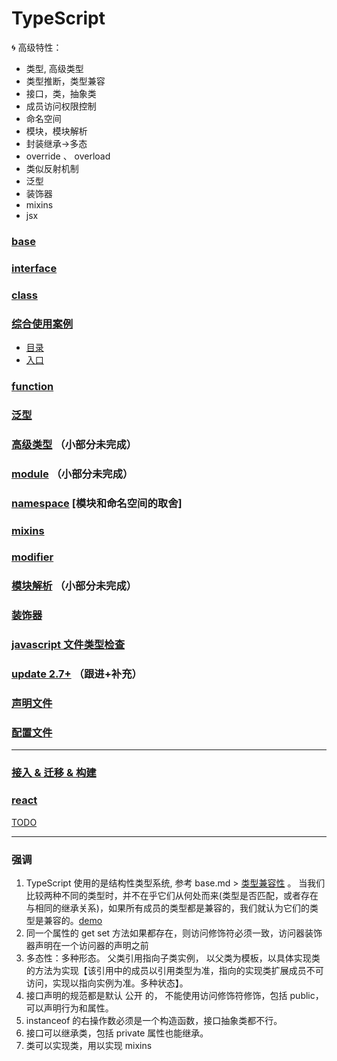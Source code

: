 # TypeScript

🌀 高级特性：
- 类型, 高级类型
- 类型推断，类型兼容
- 接口，类，抽象类
- 成员访问权限控制
- 命名空间
- 模块，模块解析
- 封装继承->多态
- override 、 overload
- 类似反射机制
- 泛型
- 装饰器
- mixins
- jsx

### [base](./base.md)

### [interface](./interface.md)

### [class](./class.md)

### [__综合使用案例__](./code/polymorphism/src/)

- [目录](./code/polymorphism/src/)
- [入口](./code/polymorphism/src/main.ts)

### [function](./function.md)

### [泛型](./Generics.md)

### [高级类型](./advancedTypes.md)                （小部分未完成）

### [module](./module.md)                （小部分未完成）

### [namespace](./namespace.md) [模块和命名空间的取舍]

### [mixins](./mixins.md)

### [modifier](./modifier.md)

### [模块解析](./moduleResolution.md)                （小部分未完成）

### [装饰器](./decorators.md)

### [javascript 文件类型检查](./fileTypeChecking.md)

### [update 2.7+](./update/readme.md)                （跟进+补充）

### [声明文件](./d.ts.md)

### [配置文件](./tsconfig.md)

---

### [接入 & 迁移 & 构建](./TODO.md)
### [react](./TODO.md)


[TODO](./TODO.md)


---

### 强调

1. TypeScript 使用的是结构性类型系统, 参考 base.md >
   [类型兼容性](./base.md##Type) 。 当我们比较两种不同的类型时，并不在乎它们从何处而来(类型是否匹配，或者存在与相同的继承关系)，如果所有成员的类型都是兼容的，我们就认为它们的类型是兼容的。[demo](./code/class/class.9.ts)
2. 同一个属性的  get set 方法如果都存在，则访问修饰符必须一致，访问器装饰器声明在一个访问器的声明之前
3. 多态性：多种形态。 父类引用指向子类实例， 以父类为模板，以具体实现类的方法为实现【该引用中的成员以引用类型为准，指向的实现类扩展成员不可访问，实现以指向实例为准。多种状态】。
4. 接口声明的规范都是默认 公开 的， 不能使用访问修饰符修饰，包括 public，可以声明行为和属性。
5. instanceof 的右操作数必须是一个构造函数，接口抽象类都不行。
6. 接口可以继承类，包括 private 属性也能继承。
7. 类可以实现类，用以实现 mixins
